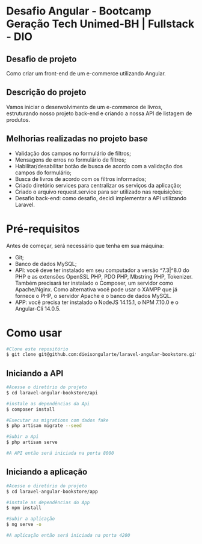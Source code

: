 # Desafio Angular - Bootcamp Geração Tech Unimed-BH | Fullstack - DIO

## Desafio de projeto

Como criar um front-end de um e-commerce utilizando Angular.

## Descrição do projeto

Vamos iniciar o desenvolvimento de um e-commerce de livros, estruturando nosso projeto back-end e criando a nossa API de listagem de produtos.

## Melhorias realizadas no projeto base

- Validação dos campos no formulário de filtros;
- Mensagens de erros no formulário de filtros;
- Habilitar/desabilitar botão de busca de acordo com a validação dos campos do formulário;
- Busca de livros de acordo com os filtros informados;
- Criado diretório services para centralizar os serviços da aplicação;
- Criado o arquivo request.service para ser utilizado nas requisições;
- Desafio back-end: como desafio, decidi implementar a API utilizando Laravel.

# Pré-requisitos

Antes de começar, será necessário que tenha em sua máquina:

- Git;
- Banco de dados MySQL;
- API: você deve ter instalado em seu computador a versão ^7.3|^8.0 do PHP e as extensões OpenSSL PHP, PDO PHP, Mbstring PHP, Tokenizer. Também precisará ter instalado o Composer, um servidor como Apache/Nginx. Como alternativa você pode usar o XAMPP que já fornece o PHP, o servidor Apache e o banco de dados MySQL.
- APP: você precisa ter instalado o NodeJS 14.15.1, o NPM 7.10.0 e o Angular-Cli 14.0.5.

# Como usar

```bash
#Clone este repositório
$ git clone git@github.com:dieisongularte/laravel-angular-bookstore.git
```

## Iniciando a API

```bash
#Acesse o diretório do projeto
$ cd laravel-angular-bookstore/api

#instale as dependências da Api
$ composer install

#Executar as migrations com dados fake
$ php artisan migrate --seed

#Subir a Api
$ php artisan serve

#A API então será iniciada na porta 8000
```

## Iniciando a aplicação

```bash
#Acesse o diretório do projeto
$ cd laravel-angular-bookstore/app

#instale as dependências do App
$ npm install

#Subir a aplicação
$ ng serve -o

#A aplicação então será iniciada na porta 4200
```
